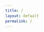 ```yaml
---
title: /
layout: default
permalink: /
---
```

<style>
.center {
  display: block;
  margin-left: auto;
  margin-right: auto;
  width: 100%;
}
</style>
<script>
  if(/Android|webOS|iPhone|iPad|iPod|BlackBerry|IEMobile|Opera Mini/i.test(navigator.userAgent)){
  // MOBILE

document.write('<div style="white-space: pre; text-align: center;"><div class="center" style="color:red;display:inline;text-align: center;"> Nah G you browsing from a mobile??</div>\n<div class="center" style="color:red;display:inline;text-align: center;">Fuck that, grab a laptop...</div></div>\n')
  
}else{
  // DESKTOP
    #document.write('<div style="white-space: pre; text-align: center;"><img src=/img/skull.jpg  width=40% height=auto ></div>')
    document.write('<div style="white-space: pre; text-align: center;"><source media="(min-width: 30%)" srcset="/img/skull.jpg"></div>')
}
</script>

